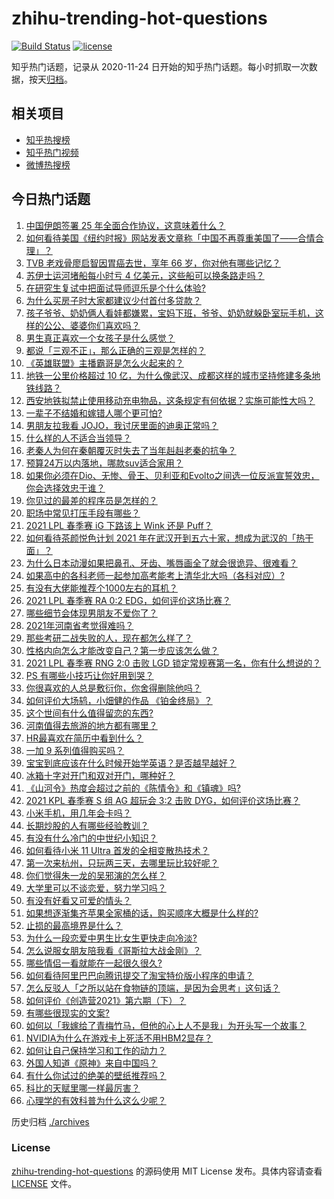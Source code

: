 # zhihu-trending-hot-questions

[![Build Status](https://github.com/justjavac/zhihu-trending-hot-questions/workflows/ci/badge.svg?branch=master)](https://github.com/justjavac/zhihu-trending-hot-questions/actions)
[![license](https://img.shields.io/github/license/justjavac/zhihu-trending-hot-questions)](https://github.com/justjavac/zhihu-trending-hot-questions/blob/master/LICENSE)

知乎热门话题，记录从 2020-11-24 日开始的知乎热门话题。每小时抓取一次数据，按天[归档](./archives)。

## 相关项目

- [知乎热搜榜](https://github.com/justjavac/zhihu-trending-top-search)
- [知乎热门视频](https://github.com/justjavac/zhihu-trending-hot-video)
- [微博热搜榜](https://github.com/justjavac/weibo-trending-hot-search)

## 今日热门话题

<!-- BEGIN -->
<!-- 最后更新时间 Mon Mar 29 2021 07:00:39 GMT+0800 (China Standard Time) -->
1. [中国伊朗签署 25 年全面合作协议，这意味着什么？](https://www.zhihu.com/question/409693519)
1. [如何看待美国《纽约时报》网站发表文章称「中国不再尊重美国了——合情合理」？](https://www.zhihu.com/question/451365867)
1. [TVB 老戏骨廖启智因胃癌去世，享年 66 岁，你对他有哪些记忆？](https://www.zhihu.com/question/451752991)
1. [苏伊士运河堵船每小时亏 4 亿美元，这些船可以换条路走吗？](https://www.zhihu.com/question/451374598)
1. [在研究生复试中把面试导师逗乐是个什么体验?](https://www.zhihu.com/question/396341774)
1. [为什么买房子时大家都建议少付首付多贷款？](https://www.zhihu.com/question/311795004)
1. [孩子爷爷、奶奶俩人看娃都嫌累，宝妈下班，爷爷、奶奶就躲卧室玩手机，这样的公公、婆婆你们喜欢吗？](https://www.zhihu.com/question/448152806)
1. [男生真正喜欢一个女孩子是什么感觉？](https://www.zhihu.com/question/445557705)
1. [都说「三观不正」，那么正确的三观是怎样的？](https://www.zhihu.com/question/22782977)
1. [《英雄联盟》主播霸哥是怎么火起来的？](https://www.zhihu.com/question/370861166)
1. [地铁一公里价格超过 10 亿，为什么像武汉、成都这样的城市坚持修建多条地铁线路？](https://www.zhihu.com/question/444999502)
1. [西安地铁拟禁止使用移动充电物品，这条规定有何依据？实施可能性大吗？](https://www.zhihu.com/question/451641050)
1. [一辈子不结婚和嫁错人哪个更可怕?](https://www.zhihu.com/question/449412932)
1. [男朋友拉我看 JOJO，我讨厌里面的迪奥正常吗？](https://www.zhihu.com/question/451447468)
1. [什么样的人不适合当领导？](https://www.zhihu.com/question/324628127)
1. [老秦人为何在秦朝覆灭时失去了当年赳赳老秦的抗争？](https://www.zhihu.com/question/23376439)
1. [预算24万以内落地，哪款suv适合家用？](https://www.zhihu.com/question/446107599)
1. [如果你必须在Dio、无惨、骨王、贝利亚和Evolto之间选一位反派宣誓效忠，你会选择效忠于谁？](https://www.zhihu.com/question/451222027)
1. [你见过的最差的程序员是怎样的？](https://www.zhihu.com/question/31236086)
1. [职场中常见打压手段有哪些？](https://www.zhihu.com/question/450441377)
1. [2021 LPL 春季赛 iG 下路该上 Wink 还是 Puff？](https://www.zhihu.com/question/449251830)
1. [如何看待茶颜悦色计划 2021 年在武汉开到五六十家，想成为武汉的「热干面」？](https://www.zhihu.com/question/450969181)
1. [为什么日本动漫如果把鼻孔、牙齿、嘴唇画全了就会很诡异、很难看？](https://www.zhihu.com/question/28489148)
1. [如果高中的各科老师一起参加高考能考上清华北大吗（各科对应）?](https://www.zhihu.com/question/443860742)
1. [有没有大佬能推荐个1000左右的耳机？](https://www.zhihu.com/question/407778445)
1. [2021 LPL 春季赛 RA 0:2 EDG，如何评价这场比赛？](https://www.zhihu.com/question/451724909)
1. [哪些细节会体现男朋友不爱你了？](https://www.zhihu.com/question/265618616)
1. [2021年河南省考觉得难吗？](https://www.zhihu.com/question/451489685)
1. [那些考研二战失败的人，现在都怎么样了？](https://www.zhihu.com/question/349516833)
1. [性格内向怎么才能改变自己？第一步应该怎么做？](https://www.zhihu.com/question/448749925)
1. [2021 LPL 春季赛 RNG 2:0 击败 LGD 锁定常规赛第一名，你有什么想说的？](https://www.zhihu.com/question/451698265)
1. [PS 有哪些小技巧让你好用到哭？](https://www.zhihu.com/question/328895616)
1. [你很喜欢的人总是敷衍你，你舍得删除他吗？](https://www.zhihu.com/question/449197265)
1. [如何评价大场鸫，小畑健的作品 《铂金终局》？](https://www.zhihu.com/question/37038155)
1. [这个世间有什么值得留恋的东西?](https://www.zhihu.com/question/451306737)
1. [河南值得去旅游的地方都有哪里？](https://www.zhihu.com/question/38192797)
1. [HR最喜欢在简历中看到什么？](https://www.zhihu.com/question/445632412)
1. [一加 9 系列值得购买吗？](https://www.zhihu.com/question/451004441)
1. [宝宝到底应该在什么时候开始学英语？是否越早越好？](https://www.zhihu.com/question/34004949)
1. [冰箱十字对开门和双对开门，哪种好？](https://www.zhihu.com/question/35941998)
1. [《山河令》热度会超过之前的《陈情令》和《镇魂》吗?](https://www.zhihu.com/question/446176210)
1. [2021 KPL 春季赛 S 组 AG 超玩会 3:2 击败 DYG，如何评价这场比赛？](https://www.zhihu.com/question/451582279)
1. [小米手机，用几年会卡吗？](https://www.zhihu.com/question/62116760)
1. [长期炒股的人有哪些经验教训？](https://www.zhihu.com/question/30083453)
1. [有没有什么冷门的中世纪小知识？](https://www.zhihu.com/question/359347639)
1. [如何看待小米 11 Ultra 首发的全相变散热技术？](https://www.zhihu.com/question/451513407)
1. [第一次来杭州，只玩两三天，去哪里玩比较好呢？](https://www.zhihu.com/question/35834287)
1. [你们觉得朱一龙的吴邪演的怎么样？](https://www.zhihu.com/question/410444021)
1. [大学里可以不谈恋爱，努力学习吗？](https://www.zhihu.com/question/450462623)
1. [有没有好看又可爱的情头？](https://www.zhihu.com/question/438709941)
1. [如果想逐渐集齐苹果全家桶的话，购买顺序大概是什么样的?](https://www.zhihu.com/question/450760018)
1. [止损的最高境界是什么？](https://www.zhihu.com/question/437233633)
1. [为什么一段恋爱中男生比女生更快走向冷淡?](https://www.zhihu.com/question/326961459)
1. [怎么说服女朋友陪我看《哥斯拉大战金刚》？](https://www.zhihu.com/question/451275346)
1. [哪些情侣一看就能在一起很久很久?](https://www.zhihu.com/question/309398217)
1. [如何看待阿里巴巴向腾讯提交了淘宝特价版小程序的申请？](https://www.zhihu.com/question/451187459)
1. [怎么反驳人「之所以站在食物链的顶端，是因为会思考」这句话？](https://www.zhihu.com/question/450106176)
1. [如何评价《创造营2021》第六期（下）？](https://www.zhihu.com/question/451720874)
1. [有哪些很现实的文案?](https://www.zhihu.com/question/442646647)
1. [如何以「我嫁给了青梅竹马，但他的心上人不是我」为开头写一个故事？](https://www.zhihu.com/question/404865038)
1. [NVIDIA为什么在游戏卡上死活不用HBM2显存？](https://www.zhihu.com/question/422438453)
1. [如何让自己保持学习和工作的动力？](https://www.zhihu.com/question/450119228)
1. [外国人知道《原神》来自中国吗？](https://www.zhihu.com/question/445523775)
1. [有什么你试过的绝美的壁纸推荐吗？](https://www.zhihu.com/question/449899870)
1. [科比的天赋里哪一样最厉害？](https://www.zhihu.com/question/450294763)
1. [心理学的有效科普为什么这么少呢？](https://www.zhihu.com/question/450450127)
<!-- END -->

历史归档 [./archives](./archives)

### License

[zhihu-trending-hot-questions](https://github.com/justjavac/zhihu-trending-hot-questions) 的源码使用 MIT License 发布。具体内容请查看 [LICENSE](./LICENSE) 文件。
